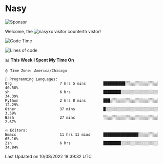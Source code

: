 # Nasy

<!--
<p align="center">
<img height="200" src="https://github-readme-stats.vercel.app/api?username=nasyxx&count_private=true&show_icons=true&theme=dracula&include_all_commits=true"/>
<img height="200" src="https://github-readme-stats.vercel.app/api/top-langs/?username=nasyxx&theme=dracula&hide=html,jupyter+notebook&count_private=true&show_icons=true"/>
</p>

  
----------------
-->

![Sponsor](https://img.shields.io/static/v1.svg?label=Sponsor&message=%E2%9D%A4&logo=GitHub&style=flat&color=pink)
 
Welcome, the ![nasyxx visitor counter](https://count.getloli.com/get/@nasyxx?theme=rule34)th vistor!
 
<!--START_SECTION:waka-->
![Code Time](http://img.shields.io/badge/Code%20Time-2%2C547%20hrs%2021%20mins-blue)

![Lines of code](https://img.shields.io/badge/From%20Hello%20World%20I%27ve%20Written-5%20Million%20lines%20of%20code-blue)

📊 **This Week I Spent My Time On** 

```text
⌚︎ Time Zone: America/Chicago

💬 Programming Languages: 
Org                      7 hrs 5 mins        ██████████░░░░░░░░░░░░░░░   40.58% 
sh                       6 hrs               ████████░░░░░░░░░░░░░░░░░   34.39% 
Python                   2 hrs 8 mins        ███░░░░░░░░░░░░░░░░░░░░░░   12.29% 
Other                    37 mins             █░░░░░░░░░░░░░░░░░░░░░░░░   3.59% 
Bash                     27 mins             ░░░░░░░░░░░░░░░░░░░░░░░░░   2.67%

🔥 Editors: 
Emacs                    11 hrs 13 mins      ████████████████░░░░░░░░░   65.16% 
Zsh                      6 hrs               ████████░░░░░░░░░░░░░░░░░   34.84%

```


 Last Updated on 10/08/2022 18:39:32 UTC
<!--END_SECTION:waka-->

<!-- ![visitors](https://visitor-badge.laobi.icu/badge?page_id=nasyxx.nasyxx) -->
